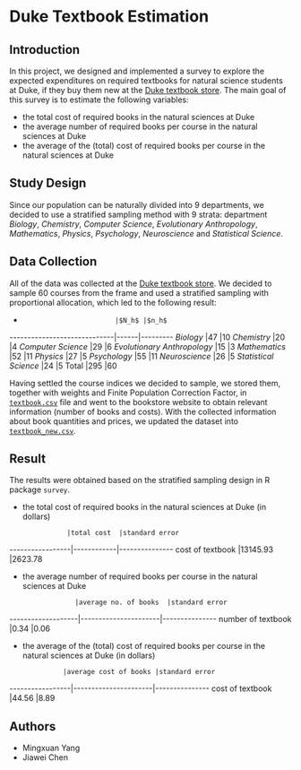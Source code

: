 # Duke Textbook Estimation

## Introduction

In this project, we designed and implemented a survey to explore the expected expenditures on required textbooks for natural science students at Duke, if they buy them new at the [Duke textbook store](https://eposweb-320.sequoiars.com/ePOS?form=shared3/gm/main.html&this_category=17&store=320&design=duke_textbooks). The main goal of this survey is to estimate the following variables:

- the total cost of required books in the natural sciences at Duke  
- the average number of required books per course in the natural sciences at Duke  
-  the average of the (total) cost of required books per course in the natural sciences at Duke

## Study Design

Since our population can be naturally divided into 9 departments, we decided to use a stratified sampling method with 9 strata: department *Biology*, *Chemistry*, *Computer Science*, *Evolutionary Anthropology*, *Mathematics*, *Physics*, *Psychology*, *Neuroscience* and *Statistical Science*.   

## Data Collection

All of the data was collected at the [Duke textbook store](https://eposweb-320.sequoiars.com/ePOS?form=shared3/gm/main.html&this_category=17&store=320&design=duke_textbooks). We decided to sample 60 courses from the frame and used a stratified sampling with proportional allocation, which led to the following result:

-                            |$N_h$ |$n_h$
-----------------------------|------|---------
*Biology*                    |47    |10
*Chemistry*                  |20    |4
*Computer Science*           |29    |6
*Evolutionary Anthropology*  |15    |3
*Mathematics*                |52    |11
*Physics*                    |27    |5
*Psychology*                 |55    |11
*Neuroscience*               |26    |5
*Statistical Science*        |24    |5
Total                        |295   |60

Having settled the course indices we decided to sample, we stored them, together with weights and Finite Population Correction Factor, in [`textbook.csv`](.Data/textbook.csv) file and went to the bookstore website to obtain relevant information (number of books and costs). With the collected information about book quantities and prices, we updated the dataset into [`textbook_new.csv`](.Data/textbook_new.csv).

## Result

The results were obtained based on the stratified sampling design in R package `survey`.

- the total cost of required books in the natural sciences at Duke (in dollars)

                 |total cost  |standard error 
-----------------|------------|---------------
cost of textbook |13145.93    |2623.78        

- the average number of required books per course in the natural sciences at Duke

                   |average no. of books  |standard error 
-------------------|----------------------|---------------
number of textbook |0.34                  |0.06

-  the average of the (total) cost of required books per course in the natural sciences at Duke (in dollars)

                 |average cost of books |standard error 
-----------------|----------------------|---------------
cost of textbook |44.56                 |8.89        

## Authors

- Mingxuan Yang  
- Jiawei Chen
